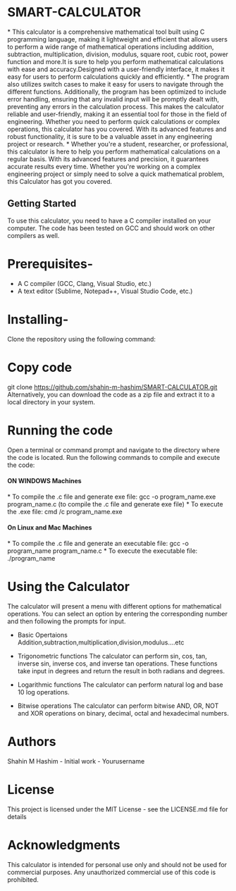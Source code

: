 <h1> SMART-CALCULATOR </h1>
* This calculator is a comprehensive mathematical tool built using C programming language, making it lightweight and efficient that allows users to perform a wide range of mathematical operations including addition, subtraction, multiplication, division, modulus, square root, cubic root, power function and more.It is sure to help you perform mathematical calculations with ease and accuracy.Designed with a user-friendly interface, it makes it easy for users to perform calculations quickly and efficiently. 
* The program also utilizes switch cases to make it easy for users to navigate through the different functions. Additionally, the program has been optimized to include error handling, ensuring that any invalid input will be promptly dealt with, preventing any errors in the calculation process. This makes the calculator reliable and user-friendly, making it an essential tool for those in the field of engineering. Whether you need to perform quick calculations or complex operations, this calculator has you covered. With its advanced features and robust functionality, it is sure to be a valuable asset in any engineering project or research.
* Whether you're a student, researcher, or professional, this calculator is here to help you perform mathematical calculations on a regular basis. With its advanced features and precision, it guarantees accurate results every time. Whether you're working on a complex engineering project or simply need to solve a quick mathematical problem, this Calculator has got you covered.

<h2> Getting Started </h1>

To use this calculator, you need to have a C compiler installed on your computer. The code has been tested on GCC and should work on other compilers as well.

# Prerequisites-
* A C compiler (GCC, Clang, Visual Studio, etc.)
* A text editor (Sublime, Notepad++, Visual Studio Code, etc.)

# Installing-
Clone the repository using the following command:

# Copy code
git clone https://github.com/shahin-m-hashim/SMART-CALCULATOR.git
Alternatively, you can download the code as a zip file and extract it to a local directory in your system.

# Running the code
Open a terminal or command prompt and navigate to the directory where the code is located. Run the following commands to compile and execute the code:

<h4> ON WINDOWS Machines </h4> 
* To compile the .c file and generate exe file: gcc -o program_name.exe program_name.c (to compile the .c file and generate exe file)
* To execute the .exe file: cmd /c program_name.exe

<h4> On Linux and Mac Machines </h4>
* To compile the .c file and generate an executable file: gcc -o program_name program_name.c
* To execute the executable file: ./program_name

# Using the Calculator
The calculator will present a menu with different options for mathematical operations. You can select an option by entering the corresponding number and then following the prompts for input.

* Basic Opertaions
Addition,subtraction,multiplication,division,modulus....etc

* Trigonometric functions
The calculator can perform sin, cos, tan, inverse sin, inverse cos, and inverse tan operations. These functions take input in degrees and return the result in both radians and degrees.

* Logarithmic functions
The calculator can perform natural log and base 10 log operations.

* Bitwise operations
The calculator can perform bitwise AND, OR, NOT and XOR operations on binary, decimal, octal and hexadecimal numbers.

# Authors
Shahin M Hashim - Initial work - Yourusername

# License
This project is licensed under the MIT License - see the LICENSE.md file for details

# Acknowledgments
This calculator is intended for personal use only and should not be used for commercial purposes. 
Any unauthorized commercial use of this code is prohibited.

